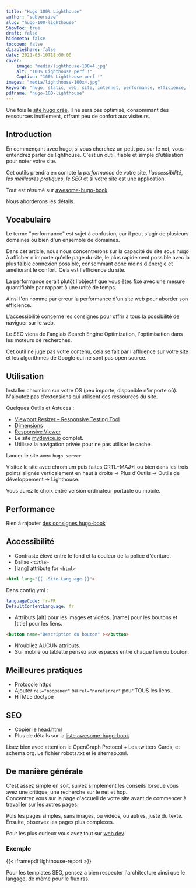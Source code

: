 ```yaml
---
title: "Hugo 100% Lighthouse"
author: "subversive"
slug: "hugo-100-lighthouse"
ShowToc: true
draft: false
hidemeta: false
tocopen: false
disableShare: false
date: 2021-03-10T18:00:00
cover:
    image: "media/lighthouse-100x4.jpg"
    alt: "100% Lighthouse perf !"
    Caption: "100% Lighthouse perf !"
images: "media/lighthouse-100x4.jpg"
keyword: "hugo, static, web, site, internet, performance, efficience, lighthouse, google chrome, chrome tools, seo, accessibilité, meilleures pratiques, vitesse, site internet, rapidité, best practices, hugo"
pdfname: "hugo-100-lighthouse"
---
```



Une fois le [site hugo créé](https://criminau.xyz/creer-un-site-internet-statique-en-2020.html), il ne sera pas optimisé, consommant des ressources inutilement, offrant peu de confort aux visiteurs.
<!--more-->

## Introduction

En commençant avec hugo, si vous cherchez un petit peu sur le net, vous entendrez parler de lighthouse.
C'est un outil, fiable et simple d'utilisation pour noter votre site.

Cet outils prendra en compte la *performance* de votre site, *l'accessibilité*, *les meilleures pratiques*, *le SEO* et si votre site est une application.

Tout est résumé sur [awesome-hugo-book](https://criminau.github.io/awesome-hugo-book/).

Nous aborderons les détails.

## Vocabulaire

Le terme "performance" est sujet à confusion, car il peut s'agir de plusieurs domaines ou bien d'un ensemble de domaines.

Dans cet article, nous nous concentrerons sur la capacité du site sous hugo à afficher n'importe qu'elle page du site, le plus rapidement possible avec la plus faible connexion possible, consommant donc moins d'énergie et améliorant le confort. Cela est l'efficience du site.

La performance serait plutôt l'objectif que vous êtes fixé avec une mesure quantifiable par rapport à une unité de temps.

Ainsi l'on nomme par erreur la performance d'un site web pour aborder son efficience.

L'accessibilité concerne les consignes pour offrir à tous la possibilité de naviguer sur le web.

Le SEO viens de l'anglais Search Engine Optimization, l'optimisation dans les moteurs de recherches.

Cet outil ne juge pas votre contenu, cela se fait par l'affluence sur votre site et les algorithmes de Google qui ne sont pas open source.

## Utilisation

Installer chromium sur votre OS (peu importe, disponible n'importe où).
N'ajoutez pas d'extensions qui utilisent des ressources du site.

Quelques Outils et Astuces :

- [Viewport Resizer – Responsive Testing Tool](https://chrome.google.com/webstore/detail/viewport-resizer-%E2%80%93-respon/kapnjjcfcncngkadhpmijlkblpibdcgm?hl=fr)
- [Dimensions](https://chrome.google.com/webstore/detail/dimensions/baocaagndhipibgklemoalmkljaimfdj?hl=fr)
- [Responsive Viewer](https://chrome.google.com/webstore/detail/responsive-viewer/inmopeiepgfljkpkidclfgbgbmfcennb?hl=fr)
- Le site [mydevice.io](https://www.mydevice.io/) complet.
- Utilisez la navigation privée pour ne pas utiliser le cache.

Lancer le site avec ``` hugo server ```

Visitez le site avec chromium puis faites CRTL+MAJ+I ou bien dans les trois points alignés verticalement en haut à droite -> Plus d'Outils -> Outils de développement -> Lighthouse.

Vous aurez le choix entre version ordinateur portable ou mobile.

## Performance

Rien à rajouter [des consignes hugo-book](https://criminau.github.io/awesome-hugo-book/#performance)

## Accessibilité

- Contraste élevé entre le fond et la couleur de la police d'écriture.
- Balise `<title>`
- [lang] attribute for `<html>`


```html
<html lang="{{ .Site.Language }}">
```
Dans config.yml :
```yml
languageCode: fr-FR
DefaultContentLanguage: fr
```
- Attributs [alt] pour les images et vidéos, [name] pour les boutons et [title] pour les liens.
```html
<button name="Description du bouton" ></button>
```

- N'oubliez AUCUN attributs.
- Sur mobile ou tablette pensez aux espaces entre chaque lien ou bouton.

## Meilleures pratiques

- Protocole https
- Ajouter  `rel="noopener"` ou `rel="noreferrer"` pour TOUS les liens.
- HTML5 doctype

## SEO

- Copier le [head.html](https://raw.githubusercontent.com/criminau/site/master/themes/theme-1/layouts/partials/head.html)
- Plus de détails sur la [liste awesome-hugo-book](https://criminau.github.io/awesome-hugo-book/#contenu)

Lisez bien avec attention le OpenGraph Protocol + Les twitters Cards, et schema.org.
Le fichier robots.txt et le sitemap.xml.

## De manière générale

C'est assez simple en soit, suivez simplement les conseils lorsque vous avez une critique, une recherche sur le net et hop.  
Concentrez vous sur la page d'accueil de votre site avant de commencer à travailler sur les autres pages.

Puis les pages simples, sans images, ou vidéos, ou autres, juste du texte. Ensuite, observez les pages plus complexes.

Pour les plus curieux vous avez tout sur [web.dev](https://web.dev).

### Exemple

{{< iframepdf lighthouse-report >}}

Pour les templates SEO, pensez a bien respecter l'architecture ainsi que le langage, de même pour le flux rss.
